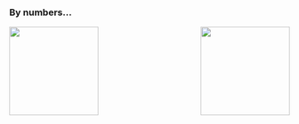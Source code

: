 ### By numbers...

<a href="https://github.com/MrMohebi">
<img height="160em" align="left" src="https://github-readme-stats.vercel.app/api?username=MrMohebi&theme=github_dark&show_icons=true&hide_border=true&count_private=true" />
<img height="160em" align="right" src="https://github-readme-stats.vercel.app/api/top-langs/?username=MrMohebi&theme=github_dark&hide_border=true&layout=compact" />
</a>
